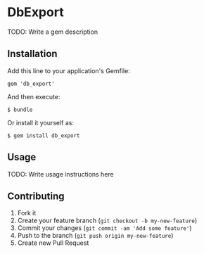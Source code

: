 # DbExport

TODO: Write a gem description

## Installation

Add this line to your application's Gemfile:

    gem 'db_export'

And then execute:

    $ bundle

Or install it yourself as:

    $ gem install db_export

## Usage

TODO: Write usage instructions here

## Contributing

1. Fork it
2. Create your feature branch (`git checkout -b my-new-feature`)
3. Commit your changes (`git commit -am 'Add some feature'`)
4. Push to the branch (`git push origin my-new-feature`)
5. Create new Pull Request
